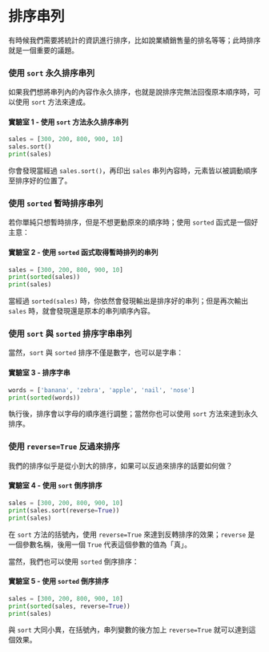 # 排序串列

有時候我們需要將統計的資訊進行排序，比如說業績銷售量的排名等等；此時排序就是一個重要的議題。

### 使用 `sort` 永久排序串列

如果我們想將串列內的內容作永久排序，也就是說排序完無法回復原本順序時，可以使用 `sort` 方法來達成。

#### 實驗室 1 - 使用 `sort` 方法永久排序串列

```python
sales = [300, 200, 800, 900, 10]
sales.sort()
print(sales)
```

你會發現當經過 `sales.sort()`，再印出 `sales` 串列內容時，元素皆以被調動順序至排序好的位置了。

### 使用 `sorted` 暫時排序串列

若你單純只想暫時排序，但是不想更動原來的順序時；使用 `sorted` 函式是一個好主意：

#### 實驗室 2 - 使用 `sorted` 函式取得暫時排列的串列

```python
sales = [300, 200, 800, 900, 10]
print(sorted(sales))
print(sales)
```

當經過 `sorted(sales)` 時，你依然會發現輸出是排序好的串列；但是再次輸出 `sales` 時，就會發現還是原本的串列順序內容。

### 使用 `sort` 與 `sorted` 排序字串串列

當然，`sort` 與 `sorted` 排序不僅是數字，也可以是字串：

#### 實驗室 3 - 排序字串

```python
words = ['banana', 'zebra', 'apple', 'nail', 'nose']
print(sorted(words))
```

執行後，排序會以字母的順序進行調整；當然你也可以使用 `sort` 方法來達到永久排序。

### 使用 `reverse=True` 反過來排序

我們的排序似乎是從小到大的排序，如果可以反過來排序的話要如何做？

#### 實驗室 4 - 使用 `sort` 倒序排序

```python
sales = [300, 200, 800, 900, 10]
print(sales.sort(reverse=True))
print(sales)
```

在 `sort` 方法的括號內，使用 `reverse=True` 來達到反轉排序的效果；`reverse` 是一個參數名稱，後用一個 `True` 代表這個參數的值為「真」。

當然，我們也可以使用 `sorted` 倒序排序：

#### 實驗室 5 - 使用 `sorted` 倒序排序

```python
sales = [300, 200, 800, 900, 10]
print(sorted(sales, reverse=True))
print(sales)
```

與 `sort` 大同小異，在括號內，串列變數的後方加上 `reverse=True` 就可以達到這個效果。









